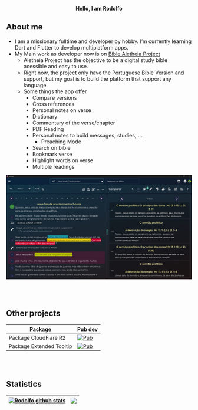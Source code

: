 <p align="center"><b>Hello, I am Rodolfo</b></p>

## About me

* I am a missionary fulltime and developer by hobby. I’m currently learning Dart and Flutter to develop multiplatform apps.
* My Main work as developer now is on [Bible Aletheia Project](https://github.com/rodolfogoulart/aletheia-core-model)
  * Aletheia Project has the objective to be a digital study bible acessible and easy to use.
  * Right now, the project only have the Portuguese Bible Version and support, but my goal is to build the platform that support any language.
  * Some things the app offer
    * Compare versions
    * Cross references
    * Personal notes on verse
    * Dictionary
    * Commentary of the verse/chapter
    * PDF Reading
    * Personal notes to build messages, studies, ...
      * Preaching Mode
    * Search on bible
    * Bookmark verse
    * Highlight words on verse
    * Multiple readings

![image](https://raw.githubusercontent.com/rodolfogoulart/rodolfogoulart/refs/heads/main/assets/image.png)

<br />
<br />

## Other projects

| Package                    | Pub dev|
| -------------------------- | ----------------------------------------------------------------------------------------------------- |
| Package CloudFlare R2      | [![Pub](https://img.shields.io/pub/v/cloudflare_r2?color=blue)](https://pub.dev/packages/cloudflare_r2) |
| Package Extended Tooltip   | [![Pub](https://img.shields.io/pub/v/extended_tooltip?color=blue)](https://pub.dev/packages/extended_tooltip) |


<br />
<br />

## Statistics


| <a href="https://github.com/anuraghazra/github-readme-stats"><img align="center" src="https://github-readme-stats.vercel.app/api?username=rodolfogoulart&show_icons=true&include_all_commits=true&theme=buefy&hide_border=true" alt="Rodolfo github stats" /></a> | <a href="https://github.com/anuraghazra/github-readme-stats"><img align="center" src="https://github-readme-stats.vercel.app/api/top-langs/?username=rodolfogoulart&layout=compact&theme=buefy&hide_border=true" /></a> |
| ------------------------------------------------------------------------------------------------------------------------------------------------------------------------------------------------------------------------------------------------------------------- | ------------------------------------------------------------------------------------------------------------------------------------------------------------------------------------------------------------------------- |

<!--
**rodolfogoulart/rodolfogoulart** is a ✨ _special_ ✨ repository because its `README.md` (this file) appears on your GitHub profile.

Here are some ideas to get you started:

- 🔭 I’m currently working on ...
- 🌱 I’m currently learning ...
- 👯 I’m looking to collaborate on ...
- 🤔 I’m looking for help with ...
- 💬 Ask me about ...
- 📫 How to reach me: ...
- 😄 Pronouns: ...
- ⚡ Fun fact: ...
-->
